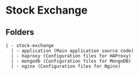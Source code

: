 # Stock Exchange

## Folders

```
| - stock-exchange
  | - application (Main application source code)
  | - haproxy (Configuration files for HAProxy)
  | - mongodb (Configuration files for MongoDB)
  | - nginx (Configuration files for Nginx)
```
